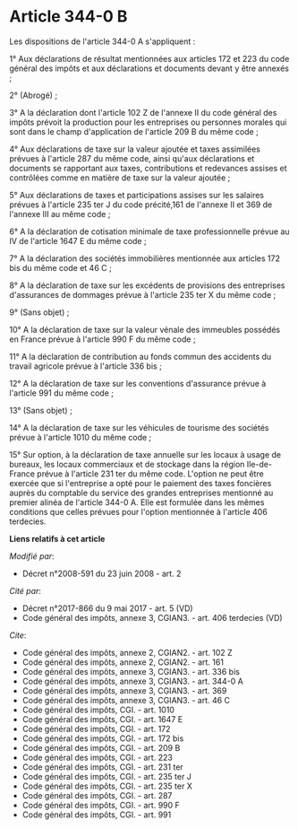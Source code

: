 # Article 344-0 B

Les dispositions de l'article 344-0 A s'appliquent : 

1° Aux déclarations de résultat mentionnées aux articles 172 et 223 du code général des impôts et aux déclarations et
documents devant y être annexés ; 

2° (Abrogé) ; 

3° A la déclaration dont l'article 102 Z de l'annexe II du code général des impôts prévoit la production pour les entreprises
ou personnes morales qui sont dans le champ d'application de l'article 209 B du même code ; 

4° Aux déclarations de taxe sur la valeur ajoutée et taxes assimilées prévues à l'article 287 du même code, ainsi qu'aux
déclarations et documents se rapportant aux taxes, contributions et redevances assises et contrôlées comme en matière de taxe
sur la valeur ajoutée ; 

5° Aux déclarations de taxes et participations assises sur les salaires prévues à l'article 235 ter J du code précité,161 de
l'annexe II et 369 de l'annexe III au même code ; 

6° A la déclaration de cotisation minimale de taxe professionnelle prévue au IV de l'article 1647 E du même code ; 

7° A la déclaration des sociétés immobilières mentionnée aux articles 172 bis du même code et 46 C ; 

8° A la déclaration de taxe sur les excédents de provisions des entreprises d'assurances de dommages prévue à l'article 235
ter X du même code ; 

9° (Sans objet) ; 

10° A la déclaration de taxe sur la valeur vénale des immeubles possédés en France prévue à l'article 990 F du même code ; 

11° A la déclaration de contribution au fonds commun des accidents du travail agricole prévue à l'article 336 bis ; 

12° A la déclaration de taxe sur les conventions d'assurance prévue à l'article 991 du même code ; 

13° (Sans objet) ; 

14° A la déclaration de taxe sur les véhicules de tourisme des sociétés prévue à l'article 1010 du même code ; 

15° Sur option, à la déclaration de taxe annuelle sur les locaux à usage de bureaux, les locaux commerciaux et de stockage
dans la région Ile-de-France prévue à l'article 231 ter du même code. L'option ne peut être exercée que si l'entreprise a
opté pour le paiement des taxes foncières auprès du comptable du service des grandes entreprises mentionné au premier alinéa
de l'article 344-0 A. Elle est formulée dans les mêmes conditions que celles prévues pour l'option mentionnée à l'article 406
terdecies.

**Liens relatifs à cet article**

_Modifié par_:

  - Décret n°2008-591 du 23 juin 2008 - art. 2

_Cité par_:

  - Décret n°2017-866 du 9 mai 2017 - art. 5 (VD)
  - Code général des impôts, annexe 3, CGIAN3. - art. 406 terdecies (VD)

_Cite_:

  - Code général des impôts, annexe 2, CGIAN2. - art. 102 Z
  - Code général des impôts, annexe 2, CGIAN2. - art. 161
  - Code général des impôts, annexe 3, CGIAN3. - art. 336 bis
  - Code général des impôts, annexe 3, CGIAN3. - art. 344-0 A
  - Code général des impôts, annexe 3, CGIAN3. - art. 369
  - Code général des impôts, annexe 3, CGIAN3. - art. 46 C
  - Code général des impôts, CGI. - art. 1010
  - Code général des impôts, CGI. - art. 1647 E
  - Code général des impôts, CGI. - art. 172
  - Code général des impôts, CGI. - art. 172 bis
  - Code général des impôts, CGI. - art. 209 B
  - Code général des impôts, CGI. - art. 223
  - Code général des impôts, CGI. - art. 231 ter
  - Code général des impôts, CGI. - art. 235 ter J
  - Code général des impôts, CGI. - art. 235 ter X
  - Code général des impôts, CGI. - art. 287
  - Code général des impôts, CGI. - art. 990 F
  - Code général des impôts, CGI. - art. 991
